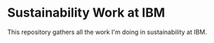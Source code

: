 # Sustainability Work at IBM

This repository gathers all the work I'm doing in sustainability at IBM.
